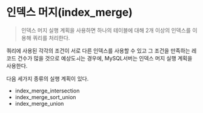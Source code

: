 # 인덱스 머지(index_merge)

> 인덱스 머지 실행 계획을 사용하면 하나의 테이블에 대해 2개 이상의 인덱스를 이용해 쿼리를 처리한다.

쿼리에 사용된 각각의 조건이 서로 다른 인덱스를 사용할 수 있고 그 조건을 만족하는 레코드 건수가 많을 것으로 예상도ㅚ는 경우에, MySQL서버는 인덱스 머지 실행 계획을 사용한다.



다음 세가지 종류의 실행 계획이 있다.

- index_merge_intersection
- index_merge_sort_union
- index_merge_union